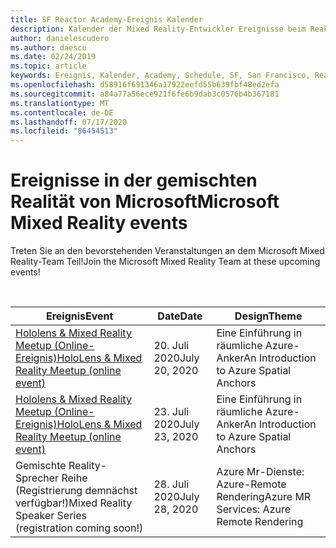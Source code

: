 ```yaml
---
title: SF Reactor Academy-Ereignis Kalender
description: Kalender der Mixed Reality-Entwickler Ereignisse beim Reaktor in San Francisco.
author: danielescudero
ms.author: daescu
ms.date: 02/24/2019
ms.topic: article
keywords: Ereignis, Kalender, Academy, Schedule, SF, San Francisco, Reaktor
ms.openlocfilehash: d58916f691346a17922eefd55b639fbf48ed2efa
ms.sourcegitcommit: a84a77a56ece921f6fe6b9dab3c0576b4b367181
ms.translationtype: MT
ms.contentlocale: de-DE
ms.lasthandoff: 07/17/2020
ms.locfileid: "86454513"
---
```

# <a name="microsoft-mixed-reality-events"></a><span data-ttu-id="c344b-104">Ereignisse in der gemischten Realität von Microsoft</span><span class="sxs-lookup"><span data-stu-id="c344b-104">Microsoft Mixed Reality events</span></span>

<span data-ttu-id="c344b-105">Treten Sie an den bevorstehenden Veranstaltungen an dem Microsoft Mixed Reality-Team Teil!</span><span class="sxs-lookup"><span data-stu-id="c344b-105">Join the Microsoft Mixed Reality Team at these upcoming events!</span></span>

<br>

|<span data-ttu-id="c344b-106">Ereignis</span><span class="sxs-lookup"><span data-stu-id="c344b-106">Event</span></span>|<span data-ttu-id="c344b-107">Date</span><span class="sxs-lookup"><span data-stu-id="c344b-107">Date</span></span>|<span data-ttu-id="c344b-108">Design</span><span class="sxs-lookup"><span data-stu-id="c344b-108">Theme</span></span>|
|-------------|-------------|-----|
| [<span data-ttu-id="c344b-109">Hololens & Mixed Reality Meetup (Online-Ereignis)</span><span class="sxs-lookup"><span data-stu-id="c344b-109">HoloLens & Mixed Reality Meetup (online event)</span></span>](https://www.meetup.com/hololens-mr/)| <span data-ttu-id="c344b-110">20. Juli 2020</span><span class="sxs-lookup"><span data-stu-id="c344b-110">July 20, 2020</span></span>|<span data-ttu-id="c344b-111">Eine Einführung in räumliche Azure-Anker</span><span class="sxs-lookup"><span data-stu-id="c344b-111">An Introduction to Azure Spatial Anchors</span></span>|
| [<span data-ttu-id="c344b-112">Hololens & Mixed Reality Meetup (Online-Ereignis)</span><span class="sxs-lookup"><span data-stu-id="c344b-112">HoloLens & Mixed Reality Meetup (online event)</span></span>](https://www.meetup.com/hololens-mr/)| <span data-ttu-id="c344b-113">23. Juli 2020</span><span class="sxs-lookup"><span data-stu-id="c344b-113">July 23, 2020</span></span>|<span data-ttu-id="c344b-114">Eine Einführung in räumliche Azure-Anker</span><span class="sxs-lookup"><span data-stu-id="c344b-114">An Introduction to Azure Spatial Anchors</span></span>|
| <span data-ttu-id="c344b-115">Gemischte Reality-Sprecher Reihe (Registrierung demnächst verfügbar!)</span><span class="sxs-lookup"><span data-stu-id="c344b-115">Mixed Reality Speaker Series (registration coming soon!)</span></span>|<span data-ttu-id="c344b-116">28. Juli 2020</span><span class="sxs-lookup"><span data-stu-id="c344b-116">July 28, 2020</span></span>|<span data-ttu-id="c344b-117">Azure Mr-Dienste: Azure-Remote Rendering</span><span class="sxs-lookup"><span data-stu-id="c344b-117">Azure MR Services: Azure Remote Rendering</span></span>|
